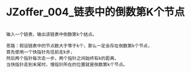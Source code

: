 # JZoffer_004_链表中的倒数第K个节点

```

输入一个链表，输出该链表中倒数第k个结点。

思路：假设链表中的节点数大于等于k个，那么一定会存在倒数第k个节点，
首先使用一个快指针先往前走k步，
然后两个指针每次走一步，两个指针之间始终有k的距离，
当快指针走到末尾时，慢指针所在的位置就是倒数第k个节点。

```